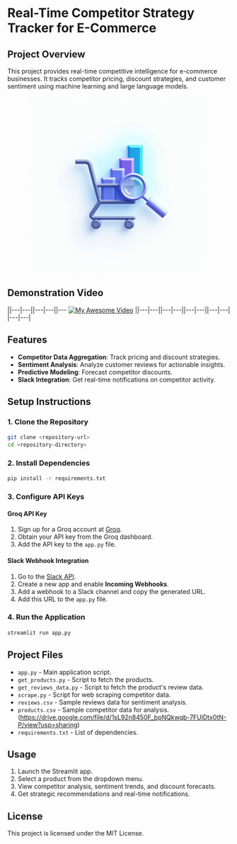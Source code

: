 # Real-Time Competitor Strategy Tracker for E-Commerce  

## Project Overview  
This project provides real-time competitive intelligence for e-commerce businesses. It tracks competitor pricing, discount strategies, and customer sentiment using machine learning and large language models.  
<div align="center">
  <img src="favicon.jpeg" alt="Centered Image" width="400">
</div>

## Demonstration Video
||---|---||---|---||--- <a href="https://youtu.be/watch?v=C1RlDA-2-mY"><img src="http://img.youtube.com/vi/C1RlDA-2-mY/0.jpg" alt="My Awesome Video"></a> ||---|---||---|---||---|---||---|---|
|---|---|

## Features  
- **Competitor Data Aggregation**: Track pricing and discount strategies.  
- **Sentiment Analysis**: Analyze customer reviews for actionable insights.  
- **Predictive Modeling**: Forecast competitor discounts.  
- **Slack Integration**: Get real-time notifications on competitor activity.  

## Setup Instructions  

### 1. Clone the Repository  
```sh  
git clone <repository-url>  
cd <repository-directory>  
```

### 2. Install Dependencies  
```sh  
pip install -r requirements.txt  
```

### 3. Configure API Keys  

#### Groq API Key  
1. Sign up for a Groq account at [Groq](https://groq.com).  
2. Obtain your API key from the Groq dashboard.  
3. Add the API key to the `app.py` file.  

#### Slack Webhook Integration  
1. Go to the [Slack API](https://api.slack.com).  
2. Create a new app and enable **Incoming Webhooks**.  
3. Add a webhook to a Slack channel and copy the generated URL.  
4. Add this URL to the `app.py` file.  

### 4. Run the Application  
```sh  
streamlit run app.py  
```

## Project Files  
- `app.py` - Main application script.
- `get_products.py` - Script to fetch the products.
- `get_reviews_data.py` - Script to fetch the product's review data.
- `scrape.py` - Script for web scraping competitor data.  
- `reviews.csv` - Sample reviews data for sentiment analysis.  
- `products.csv` - Sample competitor data for analysis. (https://drive.google.com/file/d/1sL92n8450F_bpNQkwqb-7FUlDtx0tN-P/view?usp=sharing)
- `requirements.txt` - List of dependencies.  

## Usage  
1. Launch the Streamlit app.  
2. Select a product from the dropdown menu.  
3. View competitor analysis, sentiment trends, and discount forecasts.  
4. Get strategic recommendations and real-time notifications.  

## License  
This project is licensed under the MIT License.
